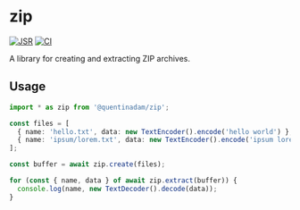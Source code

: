# zip

[![JSR](https://jsr.io/badges/@quentinadam/zip)](https://jsr.io/@quentinadam/zip)
[![CI](https://github.com/quentinadam/deno-zip/actions/workflows/ci.yml/badge.svg)](https://github.com/quentinadam/deno-zip/actions/workflows/ci.yml)

A library for creating and extracting ZIP archives.

## Usage

```ts
import * as zip from '@quentinadam/zip';

const files = [
  { name: 'hello.txt', data: new TextEncoder().encode('hello world') },
  { name: 'ipsum/lorem.txt', data: new TextEncoder().encode('ipsum lorem') },
];

const buffer = await zip.create(files);

for (const { name, data } of await zip.extract(buffer)) {
  console.log(name, new TextDecoder().decode(data));
}
```
